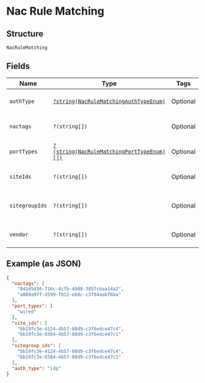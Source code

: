 
# Nac Rule Matching

## Structure

`NacRuleMatching`

## Fields

| Name | Type | Tags | Description | Getter | Setter |
|  --- | --- | --- | --- | --- | --- |
| `authType` | [`?string(NacRuleMatchingAuthTypeEnum)`](../../doc/models/nac-rule-matching-auth-type-enum.md) | Optional | - | getAuthType(): ?string | setAuthType(?string authType): void |
| `nactags` | `?(string[])` | Optional | - | getNactags(): ?array | setNactags(?array nactags): void |
| `portTypes` | [`?(string(NacRuleMatchingPortTypeEnum)[])`](../../doc/models/nac-rule-matching-port-type-enum.md) | Optional | - | getPortTypes(): ?array | setPortTypes(?array portTypes): void |
| `siteIds` | `?(string[])` | Optional | list of site ids to match | getSiteIds(): ?array | setSiteIds(?array siteIds): void |
| `sitegroupIds` | `?(string[])` | Optional | list of sitegroup ids to match | getSitegroupIds(): ?array | setSitegroupIds(?array sitegroupIds): void |
| `vendor` | `?(string[])` | Optional | list of vendors to match | getVendor(): ?array | setVendor(?array vendor): void |

## Example (as JSON)

```json
{
  "nactags": [
    "041d5d36-716c-4cfb-4988-3857c6aa14a2",
    "a809a97f-d599-f812-eb8c-c3f84aabf6ba"
  ],
  "port_types": [
    "wired"
  ],
  "site_ids": [
    "bb19fc3e-4124-4b57-80d9-c3f6edce47c4",
    "bb19fc3e-6564-4b57-80d9-c3f6edce47c1"
  ],
  "sitegroup_ids": [
    "bb19fc3e-4124-4b57-80d9-c3f6edce47c4",
    "bb19fc3e-6564-4b57-80d9-c3f6edce47c1"
  ],
  "auth_type": "idp"
}
```

